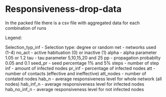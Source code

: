 # Responsiveness-drop-data
In the packed file there is a csv file with aggregated data for each combination of runs

Legend:

Selection_typ_inf - Selection type: degree or random
net               - networks used (1-4) 
no_act            - active habituation (0) or inactive (1) 
alpha             - alpha parameter 1.05 or 1.2
tau               - tau parameter 5,10,15,20 and 25
pp                - propagation probabilty 0.05 and 0.1
seed_pr           - seed percentage 1% and 5%
steps             - number of step
inf               - amount of infected nodes
pr_inf            - percentage of infected nodes
att               - number of contacts (effective and ineffective)
att_nodes         - number of contated nodes
hab_n             - average responsiveness level for whole network (all nodes)
hab_inf_n         - average responsiveness level for infected nodes
hab_no_inf_n      - average responsiveness level for not infected nodes
